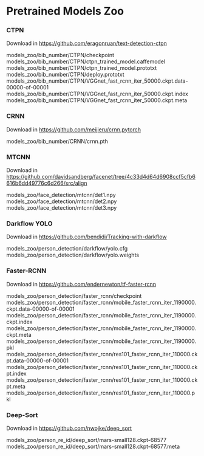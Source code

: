 # Pretrained Models Zoo

### CTPN 
Download in https://github.com/eragonruan/text-detection-ctpn

models_zoo/bib_number/CTPN/checkpoint
models_zoo/bib_number/CTPN/ctpn_trained_model.caffemodel
models_zoo/bib_number/CTPN/ctpn_trained_model.prototxt
models_zoo/bib_number/CTPN/deploy.prototxt
models_zoo/bib_number/CTPN/VGGnet_fast_rcnn_iter_50000.ckpt.data-00000-of-00001
models_zoo/bib_number/CTPN/VGGnet_fast_rcnn_iter_50000.ckpt.index
models_zoo/bib_number/CTPN/VGGnet_fast_rcnn_iter_50000.ckpt.meta

### CRNN
Download in https://github.com/meijieru/crnn.pytorch

models_zoo/bib_number/CRNN/crnn.pth

### MTCNN
Download in https://github.com/davidsandberg/facenet/tree/4c33d4d64d6908ccf5cfb6616b6dd49776c6d266/src/align

models_zoo/face_detection/mtcnn/det1.npy
models_zoo/face_detection/mtcnn/det2.npy
models_zoo/face_detection/mtcnn/det3.npy

### Darkflow YOLO
Download in https://github.com/bendidi/Tracking-with-darkflow

models_zoo/person_detection/darkflow/yolo.cfg
models_zoo/person_detection/darkflow/yolo.weights

### Faster-RCNN
Download in https://github.com/endernewton/tf-faster-rcnn

models_zoo/person_detection/faster_rcnn/checkpoint
models_zoo/person_detection/faster_rcnn/mobile_faster_rcnn_iter_1190000.ckpt.data-00000-of-00001
models_zoo/person_detection/faster_rcnn/mobile_faster_rcnn_iter_1190000.ckpt.index
models_zoo/person_detection/faster_rcnn/mobile_faster_rcnn_iter_1190000.ckpt.meta
models_zoo/person_detection/faster_rcnn/mobile_faster_rcnn_iter_1190000.pkl
models_zoo/person_detection/faster_rcnn/res101_faster_rcnn_iter_110000.ckpt.data-00000-of-00001
models_zoo/person_detection/faster_rcnn/res101_faster_rcnn_iter_110000.ckpt.index
models_zoo/person_detection/faster_rcnn/res101_faster_rcnn_iter_110000.ckpt.meta
models_zoo/person_detection/faster_rcnn/res101_faster_rcnn_iter_110000.pkl

### Deep-Sort
Download in https://github.com/nwojke/deep_sort

models_zoo/person_re_id/deep_sort/mars-small128.ckpt-68577
models_zoo/person_re_id/deep_sort/mars-small128.ckpt-68577.meta

